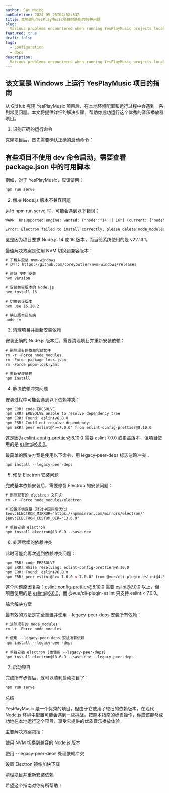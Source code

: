 ```yaml
---
author: Sat Naing
pubDatetime: 2024-05-25T04:58:53Z
title: 本地运行YesPlayMusic项目时遇到的各种问题
slug:
  Various problems encountered when running YesPlayMusic projects locally
featured: true
draft: false
tags:
  - configuration
  - docs
description:
  Various problems encountered when running YesPlayMusic projects locally.
---
```

## 该文章是 Windows 上运行 YesPlayMusic 项目的指南


从 GitHub 克隆 YesPlayMusic 项目后，在本地环境配置和运行过程中会遇到一系列常见问题。本文将提供详细的解决步骤，帮助你成功运行这个优秀的音乐播放器项目。

1. 识别正确的运行命令

克隆项目后，首先需要确认正确的启动命令：

## 有些项目不使用 dev 命令启动，需要查看 package.json 中的可用脚本

例如，对于 YesPlayMusic，应该使用：
```html
npm run serve
```

2. 解决 Node.js 版本不兼容问题

运行 npm run serve 时，可能会遇到以下错误：
```html
WARN  Unsupported engine: wanted: {"node":"14 || 16"} (current: {"node":"v22.13.1","pnpm":"10.6.3"})

Error: Electron failed to install correctly, please delete node_modules/electron and try installing again
```

这是因为项目要求 Node.js 14 或 16 版本，而当前系统使用的是 v22.13.1。

最佳解决方案是使用 NVM 切换到兼容版本：
```html
# 下载并安装 nvm-windows
# 访问: https://github.com/coreybutler/nvm-windows/releases

# 验证 NVM 安装
nvm version

# 安装兼容版本的 Node.js
nvm install 16

# 切换到该版本
nvm use 16.20.2

# 确认版本已切换
node -v
```

3. 清理项目并重新安装依赖

安装正确的 Node.js 版本后，需要清理项目并重新安装依赖：
```html
# 删除现有的依赖和锁文件
rm -r -Force node_modules
rm -Force package-lock.json
rm -Force pnpm-lock.yaml

# 重新安装依赖
npm install
```

4. 解决依赖冲突问题

安装过程中可能会遇到以下依赖冲突：
```html
npm ERR! code ERESOLVE
npm ERR! ERESOLVE unable to resolve dependency tree
npm ERR! Found: eslint@6.8.0
npm ERR! Could not resolve dependency:
npm ERR! peer eslint@">=7.0.0" from eslint-config-prettier@8.10.0
```

这是因为 eslint-config-prettier@8.10.0 需要 eslint 7.0.0 或更高版本，但项目使用的是 eslint@6.8.0。


最简单的解决方案是使用以下命令，用 legacy-peer-deps 标志忽略冲突：
```html
npm install --legacy-peer-deps
```

5. 修复 Electron 安装问题

完成基本依赖安装后，需要修复 Electron 的安装问题：
```html
# 删除现有的 electron 文件夹
rm -r -Force node_modules/electron

# 设置环境变量（针对中国网络优化）
$env:ELECTRON_MIRROR="https://npmmirror.com/mirrors/electron/"
$env:ELECTRON_CUSTOM_DIR="13.6.9"

# 单独安装 electron
npm install electron@13.6.9 --save-dev
```

6. 处理后续的依赖冲突

此时可能会再次遇到依赖冲突问题：
```html
npm ERR! code ERESOLVE
npm ERR! While resolving: eslint-config-prettier@8.10.0
npm ERR! Found: eslint@6.8.0
npm ERR! peer eslint@">= 1.6.0 < 7.0.0" from @vue/cli-plugin-eslint@4.5.19
```

这个问题原因复杂：eslint-config-prettier@8.10.0 需要 eslint@7.0.0 以上，但项目使用的是 eslint@6.8.0，而 @vue/cli-plugin-eslint 只支持 eslint < 7.0.0。

综合解决方案

最有效的方法是完全重置并使用 --legacy-peer-deps 安装所有依赖：

```html
# 清除现有的 node_modules
rm -r -Force node_modules

# 使用 --legacy-peer-deps 安装所有依赖
npm install --legacy-peer-deps

# 单独安装 electron (也使用 --legacy-peer-deps)
npm install electron@13.6.9 --save-dev --legacy-peer-deps
```

7. 启动项目

完成所有步骤后，就可以顺利启动项目了：
```html
npm run serve
```
总结

YesPlayMusic 是一个优秀的项目，但由于它使用了较旧的依赖版本，在现代 Node.js 环境中配置可能会遇到一些挑战。按照本指南的步骤操作，你应该能够成功地在本地运行这个项目，享受它提供的优质音乐播放体验。

主要解决方案包括：

使用 NVM 切换到兼容的 Node.js 版本

使用 --legacy-peer-deps 处理依赖冲突

设置 Electron 镜像加快下载

清理项目并重新安装依赖

希望这个指南对你有所帮助！
